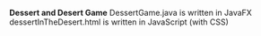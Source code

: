 **Dessert and Desert Game**
DessertGame.java is written in JavaFX
dessertInTheDesert.html is written in JavaScript (with CSS)
